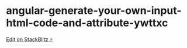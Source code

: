 # angular-generate-your-own-input-html-code-and-attribute-ywttxc

[Edit on StackBlitz ⚡️](https://stackblitz.com/edit/angular-generate-your-own-input-html-code-and-attribute-ywttxc)